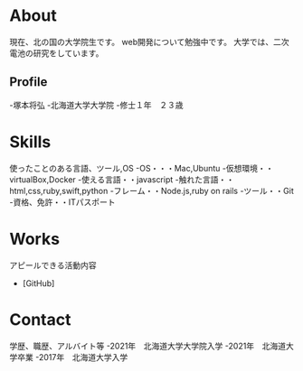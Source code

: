 # About
現在、北の国の大学院生です。
web開発について勉強中です。
大学では、二次電池の研究をしています。

## Profile
-塚本将弘
-北海道大学大学院
-修士１年　２３歳

# Skills
使ったことのある言語、ツール,OS
-OS・・・Mac,Ubuntu
-仮想環境・・virtualBox,Docker
-使える言語・・javascript
-触れた言語・・html,css,ruby,swift,python
-フレーム・・Node.js,ruby on rails
-ツール・・Git
-資格、免許・・ITパスポート

# Works
アピールできる活動内容
- [GitHub]

# Contact
学歴、職歴、アルバイト等
-2021年　北海道大学大学院入学
-2021年　北海道大学卒業
-2017年　北海道大学入学
